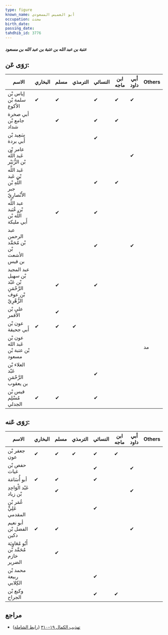 ```yaml
---
type: figure
known_name: أبو العميس المسعودي
occupation: محدث
birth_date:
passing_date:
tahdhib_id: 3776
---
```

##### عتبة بن عبد الله بن عتبة بن عبد الله بن مسعود

## رَوَى عَن:
| الاسم                                                         | البخاري | مسلم | الترمذي | النسائي | ابن ماجه | أبي داود | Others |
| ------------------------------------------------------------- | ------- | ---- | ------- | ------- | -------- | -------- | ------ |
| إياس بْن سلمة بْن الأكوع                                      | ✔       | ✔    |         | ✔       | ✔        | ✔        |        |
| أبي صخرة جامع بْن شداد                                        |         | ✔    |         | ✔       | ✔        |          |        |
| سَعِيد بْن أَبي بردة                                          |         |      |         | ✔       |          |          |        |
| عامر بْن عَبد اللَّه بْن الزُّبَيْر                           |         |      |         |         |          | ✔        |        |
| عَبد اللَّه بْن عَبد اللَّهِ بْن جبر الأَنْصارِيّ             |         |      |         | ✔       | ✔        |          |        |
| عبد اللَّه بْن عُبَيد اللَّه بْن أَبي مليكة                   |         | ✔    |         | ✔       |          |          |        |
| عبد الرحمن بْن مُحَمَّد بْن الأشعث بن قيس                     |         |      |         | ✔       |          | ✔        |        |
| عبد المجيد بْن سهيل بْن عَبْد الرَّحْمَنِ بْن عوف الزُّهْرِيّ |         | ✔    |         | ✔       |          |          |        |
| علي بْن الأقمر                                                |         | ✔    |         |         |          |          |        |
| عون بْن أَبي جحيفة                                            | ✔       | ✔    | ✔       |         |          |          |        |
| عون بْن عَبد الله بْن عتبة بْن مسعود                          |         |      |         |         |          |          | مد     |
| العلاء بْن عَبْد الرَّحْمَنِ بن يعقوب                         |         |      |         | ✔       |          |          |        |
| قيس بْن مُسْلِم الجدلي                                        | ✔       | ✔    |         | ✔       |          |          |        |
## رَوَى عَنه:
| الاسم                                     | البخاري | مسلم | الترمذي | النسائي | ابن ماجه | أبي داود | Others |
| ----------------------------------------- | ------- | ---- | ------- | ------- | -------- | -------- | ------ |
| جعفر بْن عون                              | ✔       | ✔    | ✔       | ✔       | ✔        |          |        |
| حفص بْن غياث                              |         |      |         | ✔       |          | ✔        |        |
| أبو أُسَامَة                              | ✔       | ✔    |         | ✔       |          |          |        |
| عَبْد الْوَاحِدِ بْن زياد                 |         | ✔    |         |         |          | ✔        |        |
| عُمَر بْن عَلِيٍّ المقدمي                 |         |      |         | ✔       |          |          |        |
| أبو نعيم الفضل بْن دكين                   | ✔       | ✔    |         |         |          | ✔        |        |
| أَبُو مُعَاوِيَة مُحَمَّد بْن خازم الضرير |         | ✔    |         |         |          |          |        |
| محمد بْن ربيعة الكِلابي                   |         |      |         | ✔       |          |          |        |
| وكيع بْن الجراح                           |         |      |         | ✔       | ✔        |          |        |
## مراجع
- [تهذيب الكمال ١٩-٣١٠](obsidian://open?vault=Tahdhib-al-Kamal&file=Figures/٣٧٧٦-عتبة%20بن%20عبد%20الله%20بن%20عتبة%20بن%20عبد%20الله%20بن%20مسعود) ([رابط الشاملة](https://shamela.ws/book/3722/9884))
